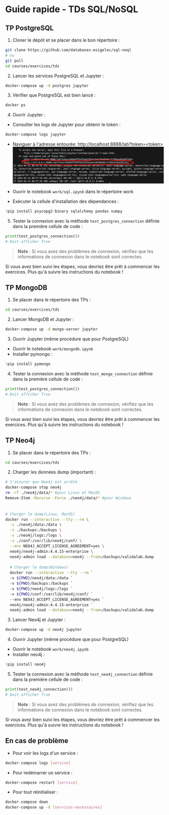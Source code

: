 # Guide rapide - TDs SQL/NoSQL

## TP PostgreSQL

1. Cloner le dépôt et se placer dans le bon répertoire :
```bash
git clone https://github.com/databases-esigelec/sql-noql
# ou
git pull
cd courses/exercices/tds
```

2. Lancer les services PostgreSQL et Jupyter :
```bash
docker-compose up -d postgres jupyter
```

3. Vérifier que PostgreSQL est bien lancé :
```bash
docker ps 
```

4. Ouvrir Jupyter :
- Consulter les logs de Jupyter pour obtenir le token :
```bash
docker-compose logs jupyter
```
- Naviguer à l'adresse entourée: http://localhost:8888/lab?token=\<token>
![alt text](image.png)

- Ouvrir le notebook `work/sql.ipynb` dans le répertoire work
- Exécuter la cellule d'installation des dépendances :
```python
!pip install psycopg2-binary sqlalchemy pandas numpy
```

5. Tester la connexion avec la méthode `test_postgres_connection` définie dans la première cellule de code :
```python
print(test_postgres_connection())
# Doit afficher True
```

> **Note** : Si vous avez des problèmes de connexion, vérifiez que les informations de connexion dans le notebook sont correctes.

Si vous avez bien suivi les étapes, vous devriez être prêt à commencer les exercices. Plus qu'à suivre les instructions du notebook !

## TP MongoDB

1. Se placer dans le répertoire des TPs :
```bash
cd courses/exercices/tds
```

2. Lancer MongoDB et Jupyter :
```bash
docker-compose up -d mongo-server jupyter
```

3. Ouvrir Jupyter (même procédure que pour PostgreSQL) 
- Ouvrir le notebook `work/mongodb.ipynb`
- Installer pymongo :
```python
!pip install pymongo
```

4. Tester la connexion avec la méthode `test_mongo_connection` définie dans la première cellule de code :
```python
print(test_postgres_connection())
# Doit afficher True
```
> **Note** : Si vous avez des problèmes de connexion, vérifiez que les informations de connexion dans le notebook sont correctes.

Si vous avez bien suivi les étapes, vous devriez être prêt à commencer les exercices. Plus qu'à suivre les instructions du notebook !


## TP Neo4j

1. Se placer dans le répertoire des TPs :
```bash
cd courses/exercices/tds
```

2. Charger les données dump (important) :
```bash
# S'assurer que Neo4j est arrêté
docker-compose stop neo4j
rm -rf ./neo4j/data/* #pour Linux et MacOS
Remove-Item -Recurse -Force ./neo4j/data/* #pour Windows


# Charger le dump(Linux, MacOS)
docker run --interactive --tty --rm \
  -v ./neo4j/data:/data \
  -v ./backups:/backups \
  -v ./neo4j/logs:/logs \
  -v ./conf:/var/lib/neo4j/conf/ \
  --env NEO4J_ACCEPT_LICENSE_AGREEMENT=yes \
  neo4j/neo4j-admin:4.4.15-enterprise \
  neo4j-admin load --database=neo4j --from=/backups/validalab.dump

  # Charger le dump(Windows)
  docker run --interactive --tty --rm `
  -v ${PWD}/neo4j/data:/data `
  -v ${PWD}/backups:/backups `
  -v ${PWD}/neo4j/logs:/logs `
  -v ${PWD}/conf:/var/lib/neo4j/conf/ `
  --env NEO4J_ACCEPT_LICENSE_AGREEMENT=yes `
  neo4j/neo4j-admin:4.4.15-enterprise `
  neo4j-admin load --database=neo4j --from=/backups/validalab.dump
```

3. Lancer Neo4j et Jupyter :
```bash
docker-compose up -d neo4j jupyter
```

4. Ouvrir Jupyter (même procédure que pour PostgreSQL)
- Ouvrir le notebook `work/neo4j.ipynb`
- Installer neo4j :
```python
!pip install neo4j
```

5. Tester la connexion avec la méthode `test_neo4j_connection` définie dans la première cellule de code :
```python
print(test_neo4j_connection())
# Doit afficher True
```

> **Note** : Si vous avez des problèmes de connexion, vérifiez que les informations de connexion dans le notebook sont correctes.

Si vous avez bien suivi les étapes, vous devriez être prêt à commencer les exercices. Plus qu'à suivre les instructions du notebook !

## En cas de problème

- Pour voir les logs d'un service :
```bash
docker-compose logs [service]
```

- Pour redémarrer un service :
```bash
docker-compose restart [service]
```

- Pour tout réinitialiser :
```bash
docker-compose down
docker-compose up -d [services-necessaires]
```
